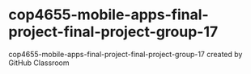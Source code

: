 # cop4655-mobile-apps-final-project-final-project-group-17
cop4655-mobile-apps-final-project-final-project-group-17 created by GitHub Classroom
